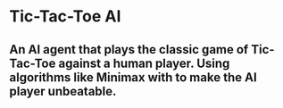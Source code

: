 # Tic-Tac-Toe AI

## An AI agent that plays the classic game of Tic-Tac-Toe against a human player. Using algorithms like Minimax with to make the AI player unbeatable.
